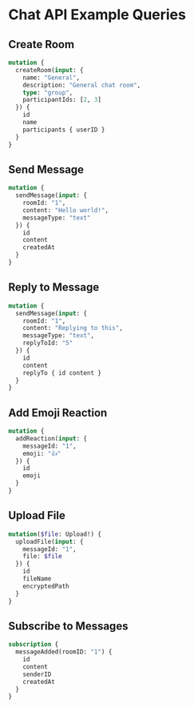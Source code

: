 # Chat API Example Queries

## Create Room
```graphql
mutation {
  createRoom(input: {
    name: "General",
    description: "General chat room",
    type: "group",
    participantIds: [2, 3]
  }) {
    id
    name
    participants { userID }
  }
}
```

## Send Message
```graphql
mutation {
  sendMessage(input: {
    roomId: "1",
    content: "Hello world!",
    messageType: "text"
  }) {
    id
    content
    createdAt
  }
}
```

## Reply to Message
```graphql
mutation {
  sendMessage(input: {
    roomId: "1",
    content: "Replying to this",
    messageType: "text",
    replyToId: "5"
  }) {
    id
    content
    replyTo { id content }
  }
}
```

## Add Emoji Reaction
```graphql
mutation {
  addReaction(input: {
    messageId: "1",
    emoji: "👍"
  }) {
    id
    emoji
  }
}
```

## Upload File
```graphql
mutation($file: Upload!) {
  uploadFile(input: {
    messageId: "1",
    file: $file
  }) {
    id
    fileName
    encryptedPath
  }
}
```

## Subscribe to Messages
```graphql
subscription {
  messageAdded(roomID: "1") {
    id
    content
    senderID
    createdAt
  }
}
``` 